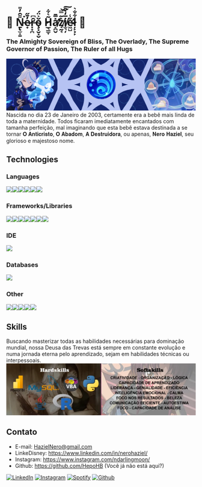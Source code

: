 # 🖤 Ṉ̵̢̫̝̱͌̑̓̎͘e̷̟̓̄̋r̵͓̟̪̂͆ǒ̴̧͓̬͓̮͐̈́  H̷̲͉͇̞͂͛͋a̸̛̝̪̬̽̅̄z̸̘̰̘͐͂̿͝͠i̸̫͉̦̅̒̀̂ě̷̛͖̺̾ļ̷̙͙̙͋̐͛ 🖤

### The Almighty Sovereign of Bliss, The Overlady, The Supreme Governor of Passion, The Ruler of all Hugs 
<img src="FurinaGithub.png" />
Nascida no dia 23 de Janeiro de 2003, certamente era a bebê mais linda de toda a maternidade. Todos ficaram imediatamente encantados com tamanha perfeição, mal imaginando que esta bebê estava destinada a se tornar 𝐎 𝐀𝐧𝐭𝐢𝐜𝐫𝐢𝐬𝐭𝐨, 𝐎 𝐀𝐛𝐚𝐝𝐨𝐦, 𝐀 𝐃𝐞𝐬𝐭𝐫𝐮𝐢𝐝𝐨𝐫𝐚, ou apenas, 𝐍𝐞𝐫𝐨 𝐇𝐚𝐳𝐢𝐞𝐥, seu glorioso e majestoso nome.

## Technologies
### Languages
<img src="https://cdn.jsdelivr.net/gh/devicons/devicon@latest/icons/java/java-original.svg" width="7.5%"/><img src="https://cdn.jsdelivr.net/gh/devicons/devicon@latest/icons/r/r-original.svg" width="7.5%"/><img src="https://cdn.jsdelivr.net/gh/devicons/devicon@latest/icons/python/python-original.svg" width="7.5%"/><img src="https://cdn.jsdelivr.net/gh/devicons/devicon@latest/icons/visualbasic/visualbasic-original.svg" width="7.5%"/><img src="https://cdn.jsdelivr.net/gh/devicons/devicon@latest/icons/csharp/csharp-original.svg" width="7.5%"/><img src="https://cdn.jsdelivr.net/gh/devicons/devicon@latest/icons/javascript/javascript-original.svg" width="7.5%"/>

### Frameworks/Libraries
<img src="https://cdn.jsdelivr.net/gh/devicons/devicon@latest/icons/spring/spring-original.svg" width="7.5%" /><img src="https://cdn.jsdelivr.net/gh/devicons/devicon@latest/icons/angular/angular-original.svg" width="7.5%"/><img src="https://cdn.jsdelivr.net/gh/devicons/devicon@latest/icons/selenium/selenium-original.svg" width="7.5%" /><img src="https://cdn.jsdelivr.net/gh/devicons/devicon@latest/icons/hibernate/hibernate-original.svg" width="7.5%" /><img src="https://cdn.jsdelivr.net/gh/devicons/devicon@latest/icons/junit/junit-original-wordmark.svg" width="7.5%" /><img src="https://cdn.jsdelivr.net/gh/devicons/devicon@latest/icons/numpy/numpy-original.svg" width="7.5%" /><img src="https://cdn.jsdelivr.net/gh/devicons/devicon@latest/icons/pandas/pandas-original.svg" width="7.5%" />

### IDE
<img src="https://cdn.jsdelivr.net/gh/devicons/devicon@latest/icons/intellij/intellij-original.svg" width="7.5%" />

### Databases
<img src="https://cdn.jsdelivr.net/gh/devicons/devicon@latest/icons/mysql/mysql-original.svg" width="7.5%"/>

### Other
<img src="https://cdn.jsdelivr.net/gh/devicons/devicon@latest/icons/docker/docker-original.svg" width="7.5%"/><img src="https://cdn.jsdelivr.net/gh/devicons/devicon@latest/icons/figma/figma-original.svg" width="7.5%" /><img src="https://cdn.jsdelivr.net/gh/devicons/devicon@latest/icons/git/git-original.svg" width="7.5%" /><img src="https://cdn.jsdelivr.net/gh/devicons/devicon@latest/icons/jira/jira-original.svg" width="7.5%" /><img src="https://cdn.jsdelivr.net/gh/devicons/devicon@latest/icons/maven/maven-original.svg" width="7.5%" />
          
          
          
          
          
          

## Skills
Buscando masterizar todas as habilidades necessárias para dominação mundial, nossa Deusa das Trevas está sempre em constante evolução e numa jornada eterna pelo aprendizado, sejam em habilidades técnicas ou interpessoais.
<img src="imagem_2024-09-04_193015821.png" />


## Contato

- E-mail: HazielNero@gmail.com
- LinkeDisney: https://www.linkedin.com/in/nerohaziel/
- Instagram: https://www.instagram.com/ndarlingmoon/
- Github: https://github.com/HepoHB (Você já não está aqui?)

<a href="https://www.linkedin.com/in/nerohaziel/" target="_blank"><img src="https://img.shields.io/badge/LinkedIn-%230077B5.svg?&style=flat-square&logo=linkedin&logoColor=white" alt="LinkedIn"></a>
<a href="https://www.instagram.com/ndarlingmoon/" target="_blank"><img src="https://img.shields.io/badge/Instagram-%23E4405F.svg?&style=flat-square&logo=instagram&logoColor=white" alt="Instagram"></a>
<a href="https://open.spotify.com/playlist/55CbMzZ6OykcXclmkU0zZz" target="_blank"><img src="https://img.shields.io/badge/Spotify-%231ED760.svg?&style=flat-square&logo=spotify&logoColor=white" alt="Spotify"></a>
<a href="https://github.com/HepoHB" target="_blank"><img src="https://img.shields.io/github/followers/HepoHB?style=social" alt="Github"></a>
